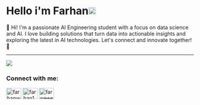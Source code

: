 # Hello i'm Farhan<img src='https://media.tenor.com/InfbZnZgATIAAAAj/hand-gif.gif' alt='Hi' width="20"/>

👋 Hi! I'm a passionate AI Engineering student with a focus on data science and AI. I love building solutions that turn data into actionable insights and exploring the latest in AI technologies. 
Let's connect and innovate together! 🚀

<!-- ![Python](https://img.shields.io/badge/python-3670A0?style=for-the-badge&logo=python&logoColor=ffdd54)
 -->
---
![](https://github-readme-stats.vercel.app/api/top-langs/?username=farhanwew&theme=dark&hide_border=true&include_all_commits=true&count_private=true&layout=compact)

<!-- [![](https://visitcount.itsvg.in/api?id=farhanwew&icon=0&color=0)](https://visitcount.itsvg.in) -->

<!-- Proudly created with GPRM ( https://gprm.itsvg.in ) -->

<h3 align="left">Connect with me:</h3>
<p align="left">
<a href="https://kaggle.com/farhanwew" target="blank"><img align="center" src="https://raw.githubusercontent.com/rahuldkjain/github-profile-readme-generator/master/src/images/icons/Social/kaggle.svg" alt="farhanwew" height="30" width="40" /></a>
<a href="https://www.hackerrank.com/farhan17wicakso1" target="blank"><img align="center" src="https://raw.githubusercontent.com/rahuldkjain/github-profile-readme-generator/master/src/images/icons/Social/hackerrank.svg" alt="farhan17wicakso1" height="30" width="40" /></a>
<a href="https://leetcode.com/u/farhanwew/" target="blank"><img align="center" src="https://raw.githubusercontent.com/rahuldkjain/github-profile-readme-generator/master/src/images/icons/Social/leet-code.svg" alt="farweeew" height="30" width="40" /></a>
</p>

